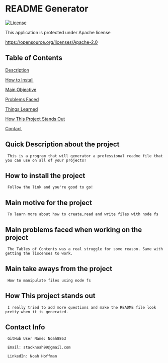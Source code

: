 

  # README Generator 


  [![License](https://img.shields.io/badge/License-Apache_2.0-blue.svg)](https://opensource.org/licenses/Apache-2.0)

  This application is protected under Apache license

  https://opensource.org/licenses/Apache-2.0 


  ## Table of Contents
  [Description](#quick-description-about-the-project)

  [How to Install](#how-to-install-the-project)

  [Main Objective](#main-motive-for-the-project)

  [Problems Faced](#main-problems-faced-when-working-on-the-project)

  [Things Learned](#main-take-aways-from-the-project)

  [How This Project Stands Out](#how-this-project-stands-out)

  [Contact](#contact-info)


  ## Quick Description about the project 

  	 This is a program that will generator a professional readme file that you can use on all of your projects! 

  ## How to install the project 

  	 Follow the link and you're good to go! 

  ## Main motive for the project 

  	 To learn more about how to create,read and write files with node fs 

  ## Main problems faced when working on the project 
 
  	 The Tables of Contents was a real struggle for some reason. Same with getting the liscenses to work. 

  ## Main take aways from the project 

  	 How to manipulate files using node fs 

  ## How This project stands out 

  	 I really tried to add more questions and make the README file look pretty when it is generated.  

  ## Contact Info 

  	 GitHub User Name: Noah8863 

  	 Email: stacknoah99@gmail.com 

  	 LinkedIn: Noah Hoffman
